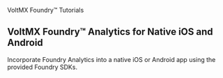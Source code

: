 ﻿    

VoltMX Foundry™ Tutorials

VoltMX Foundry™ Analytics for Native iOS and Android
-------------------------------------------------------

Incorporate Foundry Analytics into a native iOS or Android app using the provided Foundry SDKs.
